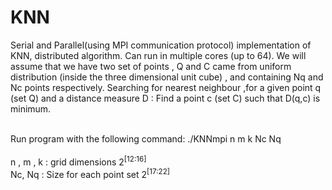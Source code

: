 # KNN
Serial and Parallel(using MPI communication protocol) implementation of KNN, distributed algorithm. Can run in multiple cores (up to 64).
We will assume that we have two set of points , Q and C  came from uniform distribution (inside the three dimensional unit cube) , and containing Nq and Nc points respectively.
Searching for nearest neighbour ,for a given point q (set Q) and a distance measure D : Find a point c (set C) such that D(q,c) is minimum.

<br />Run program with the following command:  ./KNNmpi n m k  Nc Nq
<br />
<br />n , m , k : grid dimensions 2<sup>[12:16]</sup> 
<br />Nc, Nq : Size for each point set 2<sup>[17:22]</sup>

